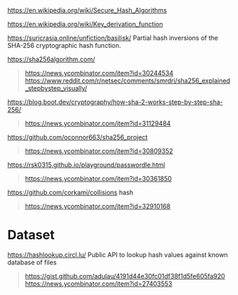 https://en.wikipedia.org/wiki/Secure_Hash_Algorithms

https://en.wikipedia.org/wiki/Key_derivation_function

https://suricrasia.online/unfiction/basilisk/ Partial hash inversions of the SHA-256 cryptographic hash function.

https://sha256algorithm.com/
> https://news.ycombinator.com/item?id=30244534
> https://www.reddit.com/r/netsec/comments/smrdri/sha256_explained_stepbystep_visually/

https://blog.boot.dev/cryptography/how-sha-2-works-step-by-step-sha-256/
> https://news.ycombinator.com/item?id=31129484

https://github.com/oconnor663/sha256_project
> https://news.ycombinator.com/item?id=30809352

https://rsk0315.github.io/playground/passwordle.html
> https://news.ycombinator.com/item?id=30361850

https://github.com/corkami/collisions hash
> https://news.ycombinator.com/item?id=32910168

# Dataset
https://hashlookup.circl.lu/ Public API to lookup hash values against known database of files
 > https://gist.github.com/adulau/4191d44e30fc01df38f1d5fe605fa920
   > https://news.ycombinator.com/item?id=27403553
